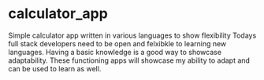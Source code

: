 # calculator_app
Simple calculator app written in various languages to show flexibility 
Todays full stack developers need to be open and felxibkle to learning new languages. Having a basic knowledge is a good way to showcase adaptability. These functioning apps will showcase my ability to adapt and can be used to learn as well.
